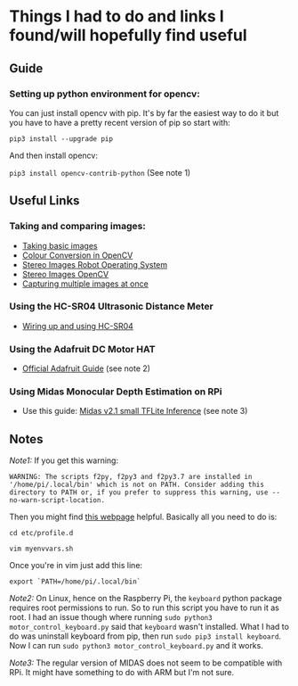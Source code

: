 # Things I had to do and links I found/will hopefully find useful

## Guide

### Setting up python environment for opencv:

You can just install opencv with pip. It's by far the easiest way to do it but you have to have a pretty recent version of pip so start with:

`pip3 install --upgrade pip`

And then install opencv:

`pip3 install opencv-contrib-python` (See note 1)

## Useful Links

### Taking and comparing images:

* [Taking basic images](https://techoverflow.net/2018/12/18/how-to-take-a-webcam-picture-using-opencv-in-python/)
* [Colour Conversion in OpenCV](https://docs.opencv.org/3.4/db/d64/tutorial_js_colorspaces.html)
* [Stereo Images Robot Operating System](http://wiki.ros.org/stereo_image_proc/Tutorials/ChoosingGoodStereoParameters)
* [Stereo Images OpenCV](https://docs.opencv.org/3.4.12/dd/d53/tutorial_py_depthmap.html)
* [Capturing multiple images at once](https://stackoverflow.com/questions/29664399/capturing-video-from-two-cameras-in-opencv-at-once)


### Using the HC-SR04 Ultrasonic Distance Meter 

* [Wiring up and using HC-SR04](https://thepihut.com/blogs/raspberry-pi-tutorials/hc-sr04-ultrasonic-range-sensor-on-the-raspberry-pi)

### Using the Adafruit DC Motor HAT

* [Official Adafruit Guide](https://learn.adafruit.com/adafruit-dc-and-stepper-motor-hat-for-raspberry-pi/using-dc-motors) (see note 2)

### Using Midas Monocular Depth Estimation on RPi

* Use this guide: [Midas v2.1 small TFLite Inference](https://github.com/ibaiGorordo/Midasv2_1_small-TFLite-Inference) (see note 3)

## Notes

*Note1:* If you get this warning:

  `WARNING: The scripts f2py, f2py3 and f2py3.7 are installed in '/home/pi/.local/bin' which is not on PATH.
    Consider adding this directory to PATH or, if you prefer to suppress this warning, use --no-warn-script-location.
  `
  
  Then you might find [this webpage](https://help.ubuntu.com/community/EnvironmentVariables#Persistent_environment_variables) helpful. Basically all you need to do is:
  
  `cd etc/profile.d`
  
  `vim myenvvars.sh`
  
  Once you're in vim just add this line:
  
  `` export `PATH=/home/pi/.local/bin` ``

*Note2:* On Linux, hence on the Raspberry Pi, the `keyboard` python package requires root permissions to run. So to run this script you have to run it as root.
I had an issue though where running `sudo python3 motor_control_keyboard.py` said that `keyboard` wasn't installed. What I had to do was uninstall keyboard from pip, then run `sudo pip3 install keyboard`.
Now I can run `sudo python3 motor_control_keyboard.py` and it works.

*Note3:* The regular version of MIDAS does not seem to be compatible with RPi. It might have something to do with ARM but I'm not sure.
